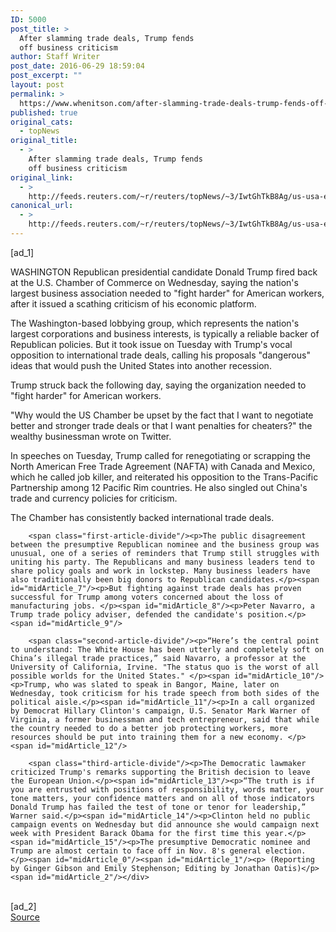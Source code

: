 ```yaml
---
ID: 5000
post_title: >
  After slamming trade deals, Trump fends
  off business criticism
author: Staff Writer
post_date: 2016-06-29 18:59:04
post_excerpt: ""
layout: post
permalink: >
  https://www.whenitson.com/after-slamming-trade-deals-trump-fends-off-business-criticism/
published: true
original_cats:
  - topNews
original_title:
  - >
    After slamming trade deals, Trump fends
    off business criticism
original_link:
  - >
    http://feeds.reuters.com/~r/reuters/topNews/~3/IwtGhTkB8Ag/us-usa-election-idUSKCN0ZF294
canonical_url:
  - >
    http://feeds.reuters.com/~r/reuters/topNews/~3/IwtGhTkB8Ag/us-usa-election-idUSKCN0ZF294
---
```

 [ad_1]
<br><div id="articleText">
<span id="midArticle_start"/>

<span id="midArticle_0"/><span class="focusParagraph" readability="6"><p><span class="articleLocation">WASHINGTON</span> Republican presidential candidate Donald Trump fired back at the U.S. Chamber of Commerce on Wednesday, saying the nation's largest business association needed to "fight harder" for American workers, after it issued a scathing criticism of his economic platform.</p></span><span id="midArticle_1"/><p>The  Washington-based lobbying group, which represents the nation's largest corporations and business interests, is typically a reliable backer of Republican policies. But it took issue on Tuesday with Trump's vocal opposition to international trade deals, calling his proposals "dangerous" ideas that would push the United States into another recession.</p><span id="midArticle_2"/><p>Trump struck back the following day, saying the organization needed to "fight harder" for American workers.</p><span id="midArticle_3"/><p>"Why would the US Chamber be upset by the fact that I want to negotiate better and stronger trade deals or that I want penalties for cheaters?" the wealthy businessman wrote on Twitter.    </p><span id="midArticle_4"/><p>In speeches on Tuesday, Trump called for renegotiating or scrapping the North American Free Trade Agreement (NAFTA) with Canada and Mexico, which he called job killer, and reiterated his opposition to the Trans-Pacific Partnership among 12 Pacific Rim countries. He also singled out China's trade and currency policies for criticism.</p><span id="midArticle_5"/><p>The Chamber has consistently backed international trade deals.     </p><span id="midArticle_6"/>
        
        <span class="first-article-divide"/><p>The public disagreement between the presumptive Republican nominee and the business group was unusual, one of a series of reminders that Trump still struggles with uniting his party. The Republicans and many business leaders tend to share policy goals and work in lockstep. Many business leaders have also traditionally been big donors to Republican candidates.</p><span id="midArticle_7"/><p>But fighting against trade deals has proven successful for Trump among voters concerned about the loss of manufacturing jobs. </p><span id="midArticle_8"/><p>Peter Navarro, a Trump trade policy adviser, defended the candidate's position.</p><span id="midArticle_9"/>
        
        <span class="second-article-divide"/><p>“Here’s the central point to understand: The White House has been utterly and completely soft on China’s illegal trade practices,” said Navarro, a professor at the University of California, Irvine. "The status quo is the worst of all possible worlds for the United States." </p><span id="midArticle_10"/><p>Trump, who was slated to speak in Bangor, Maine, later on Wednesday, took criticism for his trade speech from both sides of the political aisle.</p><span id="midArticle_11"/><p>In a call organized by Democrat Hillary Clinton's campaign, U.S. Senator Mark Warner of Virginia, a former businessman and tech entrepreneur, said that while the country needed to do a better job protecting workers, more resources should be put into training them for a new economy. </p><span id="midArticle_12"/>
        
        <span class="third-article-divide"/><p>The Democratic lawmaker criticized Trump's remarks supporting the British decision to leave the European Union.</p><span id="midArticle_13"/><p>“The truth is if you are entrusted with positions of responsibility, words matter, your tone matters, your confidence matters and on all of those indicators Donald Trump has failed the test of tone or tenor for leadership,” Warner said.</p><span id="midArticle_14"/><p>Clinton held no public campaign events on Wednesday but did announce she would campaign next week with President Barack Obama for the first time this year.</p><span id="midArticle_15"/><p>The presumptive Democratic nominee and Trump are almost certain to face off in Nov. 8's general election.    </p><span id="midArticle_0"/><span id="midArticle_1"/><p> (Reporting by Ginger Gibson and Emily Stephenson; Editing by Jonathan Oatis)</p><span id="midArticle_2"/></div>
<br>[ad_2]
<br><a href="http://feeds.reuters.com/~r/reuters/topNews/~3/IwtGhTkB8Ag/us-usa-election-idUSKCN0ZF294">Source </a>